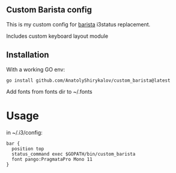 ## Custom Barista config

This is my custom config for [barista](https://github.com/soumya92/barista) i3status replacement.

Includes custom keyboard layout module

## Installation

With a working GO env:

    go install github.com/AnatolyShirykalov/custom_barista@latest

Add fonts from fonts dir to ~/.fonts

# Usage

in ~/.i3/config:

```
bar {
  position top
  status_command exec $GOPATH/bin/custom_barista
  font pango:PragmataPro Mono 11
}
```
